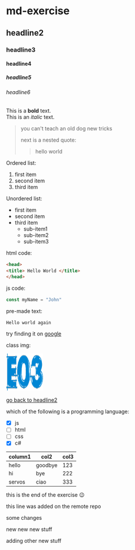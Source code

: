 # md-exercise
## headline2
### headline3
#### headline4
##### headline5
###### headline6
  
This is a **bold** text.  
This is an *italic* text.

> you can't teach an old dog new tricks
>
> next is a nested quote:
>> hello world

Ordered list:

1. first item
2. second item
3. third item

Unordered list:

- first item
- second item 
- third item
  - sub-item1
  - sub-item2
  - sub-item3

html code:

```html
<head>
<title> Hello World </title>
</head>
```

js code:

```js
const myName = "John"
```

pre-made text:

```text
Hello world again
```

try finding it on [google](https://google.com)

class img:

![class-icon](./assets/e03.png)

[go back to headline2](#headline2)

which of the following is a programming language:

- [x] js
- [ ] html
- [ ] css
- [x] c#

| column1 | col2 | col3 |
| --- | --- | --- |
| hello | goodbye | 123 |
| hi | bye | 222 |
| servos | ciao | 333 |

this is the end of the exercise :wink:

this line was added on the remote repo

some changes

new new new stuff

adding other new stuff